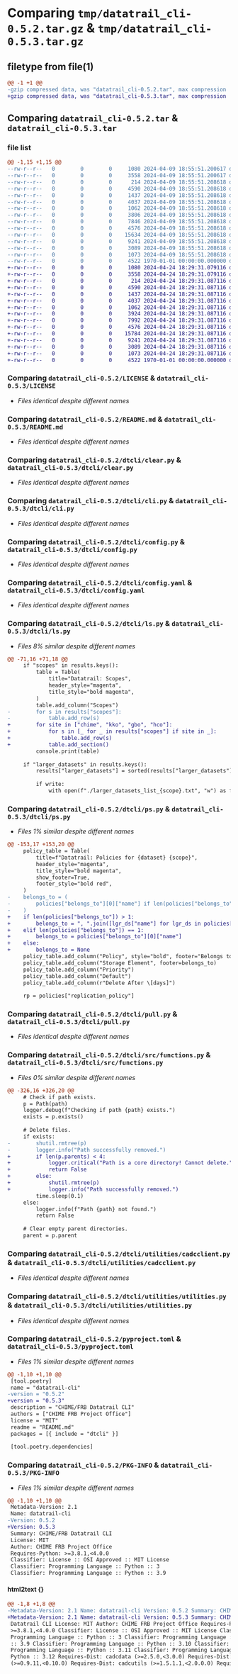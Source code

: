 # Comparing `tmp/datatrail_cli-0.5.2.tar.gz` & `tmp/datatrail_cli-0.5.3.tar.gz`

## filetype from file(1)

```diff
@@ -1 +1 @@
-gzip compressed data, was "datatrail_cli-0.5.2.tar", max compression
+gzip compressed data, was "datatrail_cli-0.5.3.tar", max compression
```

## Comparing `datatrail_cli-0.5.2.tar` & `datatrail_cli-0.5.3.tar`

### file list

```diff
@@ -1,15 +1,15 @@
--rw-r--r--   0        0        0     1080 2024-04-09 18:55:51.200617 datatrail_cli-0.5.2/LICENSE
--rw-r--r--   0        0        0     3558 2024-04-09 18:55:51.200617 datatrail_cli-0.5.2/README.md
--rw-r--r--   0        0        0      214 2024-04-09 18:55:51.208618 datatrail_cli-0.5.2/dtcli/__init__.py
--rw-r--r--   0        0        0     4590 2024-04-09 18:55:51.208618 datatrail_cli-0.5.2/dtcli/clear.py
--rw-r--r--   0        0        0     1437 2024-04-09 18:55:51.208618 datatrail_cli-0.5.2/dtcli/cli.py
--rw-r--r--   0        0        0     4037 2024-04-09 18:55:51.208618 datatrail_cli-0.5.2/dtcli/config.py
--rw-r--r--   0        0        0     1062 2024-04-09 18:55:51.208618 datatrail_cli-0.5.2/dtcli/config.yaml
--rw-r--r--   0        0        0     3806 2024-04-09 18:55:51.208618 datatrail_cli-0.5.2/dtcli/ls.py
--rw-r--r--   0        0        0     7846 2024-04-09 18:55:51.208618 datatrail_cli-0.5.2/dtcli/ps.py
--rw-r--r--   0        0        0     4576 2024-04-09 18:55:51.208618 datatrail_cli-0.5.2/dtcli/pull.py
--rw-r--r--   0        0        0    15634 2024-04-09 18:55:51.208618 datatrail_cli-0.5.2/dtcli/src/functions.py
--rw-r--r--   0        0        0     9241 2024-04-09 18:55:51.208618 datatrail_cli-0.5.2/dtcli/utilities/cadcclient.py
--rw-r--r--   0        0        0     3089 2024-04-09 18:55:51.208618 datatrail_cli-0.5.2/dtcli/utilities/utilities.py
--rw-r--r--   0        0        0     1073 2024-04-09 18:55:51.208618 datatrail_cli-0.5.2/pyproject.toml
--rw-r--r--   0        0        0     4522 1970-01-01 00:00:00.000000 datatrail_cli-0.5.2/PKG-INFO
+-rw-r--r--   0        0        0     1080 2024-04-24 18:29:31.079116 datatrail_cli-0.5.3/LICENSE
+-rw-r--r--   0        0        0     3558 2024-04-24 18:29:31.079116 datatrail_cli-0.5.3/README.md
+-rw-r--r--   0        0        0      214 2024-04-24 18:29:31.087116 datatrail_cli-0.5.3/dtcli/__init__.py
+-rw-r--r--   0        0        0     4590 2024-04-24 18:29:31.087116 datatrail_cli-0.5.3/dtcli/clear.py
+-rw-r--r--   0        0        0     1437 2024-04-24 18:29:31.087116 datatrail_cli-0.5.3/dtcli/cli.py
+-rw-r--r--   0        0        0     4037 2024-04-24 18:29:31.087116 datatrail_cli-0.5.3/dtcli/config.py
+-rw-r--r--   0        0        0     1062 2024-04-24 18:29:31.087116 datatrail_cli-0.5.3/dtcli/config.yaml
+-rw-r--r--   0        0        0     3924 2024-04-24 18:29:31.087116 datatrail_cli-0.5.3/dtcli/ls.py
+-rw-r--r--   0        0        0     7992 2024-04-24 18:29:31.087116 datatrail_cli-0.5.3/dtcli/ps.py
+-rw-r--r--   0        0        0     4576 2024-04-24 18:29:31.087116 datatrail_cli-0.5.3/dtcli/pull.py
+-rw-r--r--   0        0        0    15784 2024-04-24 18:29:31.087116 datatrail_cli-0.5.3/dtcli/src/functions.py
+-rw-r--r--   0        0        0     9241 2024-04-24 18:29:31.087116 datatrail_cli-0.5.3/dtcli/utilities/cadcclient.py
+-rw-r--r--   0        0        0     3089 2024-04-24 18:29:31.087116 datatrail_cli-0.5.3/dtcli/utilities/utilities.py
+-rw-r--r--   0        0        0     1073 2024-04-24 18:29:31.087116 datatrail_cli-0.5.3/pyproject.toml
+-rw-r--r--   0        0        0     4522 1970-01-01 00:00:00.000000 datatrail_cli-0.5.3/PKG-INFO
```

### Comparing `datatrail_cli-0.5.2/LICENSE` & `datatrail_cli-0.5.3/LICENSE`

 * *Files identical despite different names*

### Comparing `datatrail_cli-0.5.2/README.md` & `datatrail_cli-0.5.3/README.md`

 * *Files identical despite different names*

### Comparing `datatrail_cli-0.5.2/dtcli/clear.py` & `datatrail_cli-0.5.3/dtcli/clear.py`

 * *Files identical despite different names*

### Comparing `datatrail_cli-0.5.2/dtcli/cli.py` & `datatrail_cli-0.5.3/dtcli/cli.py`

 * *Files identical despite different names*

### Comparing `datatrail_cli-0.5.2/dtcli/config.py` & `datatrail_cli-0.5.3/dtcli/config.py`

 * *Files identical despite different names*

### Comparing `datatrail_cli-0.5.2/dtcli/config.yaml` & `datatrail_cli-0.5.3/dtcli/config.yaml`

 * *Files identical despite different names*

### Comparing `datatrail_cli-0.5.2/dtcli/ls.py` & `datatrail_cli-0.5.3/dtcli/ls.py`

 * *Files 8% similar despite different names*

```diff
@@ -71,16 +71,18 @@
     if "scopes" in results.keys():
         table = Table(
             title="Datatrail: Scopes",
             header_style="magenta",
             title_style="bold magenta",
         )
         table.add_column("Scopes")
-        for s in results["scopes"]:
-            table.add_row(s)
+        for site in ["chime", "kko", "gbo", "hco"]:
+            for s in [_ for _ in results["scopes"] if site in _]:
+                table.add_row(s)
+            table.add_section()
         console.print(table)
 
     if "larger_datasets" in results.keys():
         results["larger_datasets"] = sorted(results["larger_datasets"])
 
         if write:
             with open(f"./larger_datasets_list_{scope}.txt", "w") as file:
```

### Comparing `datatrail_cli-0.5.2/dtcli/ps.py` & `datatrail_cli-0.5.3/dtcli/ps.py`

 * *Files 1% similar despite different names*

```diff
@@ -153,17 +153,20 @@
     policy_table = Table(
         title=f"Datatrail: Policies for {dataset} {scope}",
         header_style="magenta",
         title_style="bold magenta",
         show_footer=True,
         footer_style="bold red",
     )
-    belongs_to = (
-        policies["belongs_to"][0]["name"] if len(policies["belongs_to"]) > 0 else "None"
-    )
+    if len(policies["belongs_to"]) > 1:
+        belongs_to = ", ".join([lgr_ds["name"] for lgr_ds in policies["belongs_to"]])
+    elif len(policies["belongs_to"]) == 1:
+        belongs_to = policies["belongs_to"][0]["name"]
+    else:
+        belongs_to = None
     policy_table.add_column("Policy", style="bold", footer="Belongs to")
     policy_table.add_column("Storage Element", footer=belongs_to)
     policy_table.add_column("Priority")
     policy_table.add_column("Default")
     policy_table.add_column(r"Delete After \[days]")
 
     rp = policies["replication_policy"]
```

### Comparing `datatrail_cli-0.5.2/dtcli/pull.py` & `datatrail_cli-0.5.3/dtcli/pull.py`

 * *Files identical despite different names*

### Comparing `datatrail_cli-0.5.2/dtcli/src/functions.py` & `datatrail_cli-0.5.3/dtcli/src/functions.py`

 * *Files 0% similar despite different names*

```diff
@@ -326,16 +326,20 @@
     # Check if path exists.
     p = Path(path)
     logger.debug(f"Checking if path {path} exists.")
     exists = p.exists()
 
     # Delete files.
     if exists:
-        shutil.rmtree(p)
-        logger.info("Path successfully removed.")
+        if len(p.parents) < 4:
+            logger.critical("Path is a core directory! Cannot delete.")
+            return False
+        else:
+            shutil.rmtree(p)
+            logger.info("Path successfully removed.")
         time.sleep(0.1)
     else:
         logger.info(f"Path {path} not found.")
         return False
 
     # Clear empty parent directories.
     parent = p.parent
```

### Comparing `datatrail_cli-0.5.2/dtcli/utilities/cadcclient.py` & `datatrail_cli-0.5.3/dtcli/utilities/cadcclient.py`

 * *Files identical despite different names*

### Comparing `datatrail_cli-0.5.2/dtcli/utilities/utilities.py` & `datatrail_cli-0.5.3/dtcli/utilities/utilities.py`

 * *Files identical despite different names*

### Comparing `datatrail_cli-0.5.2/pyproject.toml` & `datatrail_cli-0.5.3/pyproject.toml`

 * *Files 1% similar despite different names*

```diff
@@ -1,10 +1,10 @@
 [tool.poetry]
 name = "datatrail-cli"
-version = "0.5.2"
+version = "0.5.3"
 description = "CHIME/FRB Datatrail CLI"
 authors = ["CHIME FRB Project Office"]
 license = "MIT"
 readme = "README.md"
 packages = [{ include = "dtcli" }]
 
 [tool.poetry.dependencies]
```

### Comparing `datatrail_cli-0.5.2/PKG-INFO` & `datatrail_cli-0.5.3/PKG-INFO`

 * *Files 1% similar despite different names*

```diff
@@ -1,10 +1,10 @@
 Metadata-Version: 2.1
 Name: datatrail-cli
-Version: 0.5.2
+Version: 0.5.3
 Summary: CHIME/FRB Datatrail CLI
 License: MIT
 Author: CHIME FRB Project Office
 Requires-Python: >=3.8.1,<4.0.0
 Classifier: License :: OSI Approved :: MIT License
 Classifier: Programming Language :: Python :: 3
 Classifier: Programming Language :: Python :: 3.9
```

#### html2text {}

```diff
@@ -1,8 +1,8 @@
-Metadata-Version: 2.1 Name: datatrail-cli Version: 0.5.2 Summary: CHIME/FRB
+Metadata-Version: 2.1 Name: datatrail-cli Version: 0.5.3 Summary: CHIME/FRB
 Datatrail CLI License: MIT Author: CHIME FRB Project Office Requires-Python:
 >=3.8.1,<4.0.0 Classifier: License :: OSI Approved :: MIT License Classifier:
 Programming Language :: Python :: 3 Classifier: Programming Language :: Python
 :: 3.9 Classifier: Programming Language :: Python :: 3.10 Classifier:
 Programming Language :: Python :: 3.11 Classifier: Programming Language ::
 Python :: 3.12 Requires-Dist: cadcdata (>=2.5.0,<3.0.0) Requires-Dist: cadctap
 (>=0.9.11,<0.10.0) Requires-Dist: cadcutils (>=1.5.1.1,<2.0.0.0) Requires-Dist:
```

